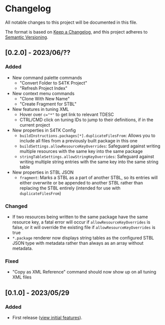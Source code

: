 # Changelog

All notable changes to this project will be documented in this file.

The format is based on [Keep a Changelog](https://keepachangelog.com/en/1.0.0/),
and this project adheres to [Semantic Versioning](https://semver.org/spec/v2.0.0.html).

## [0.2.0] - 2023/06/??
### Added
- New command palette commands
  - "Convert Folder to S4TK Project"
  - "Refresh Project Index"
- New context menu commands
  - "Clone With New Name"
  - "Create Fragment for STBL"
- New features in tuning XML
  - Hover over `c="*"` to get link to relevant TDESC
  - CTRL/CMD click on tuning IDs to jump to their definitions, if in the current project
- New properties in S4TK Config
  - `buildInstructions.packages[*].duplicateFilesFrom`: Allows you to include all files from a previously built package in this one
  - `buildSettings.allowResourceKeyOverrides`: Safeguard against writing multiple resources with the same key into the same package
  - `stringTableSettings.allowStringKeyOverrides`: Safeguard against writing multiple string entries with the same key into the same string table
- New properties in STBL JSON
  - `fragment`: Marks a STBL as a part of another STBL, so its entries will either overwrite or be appended to another STBL rather than replacing the STBL entirely (intended for use with `duplicateFilesFrom`)
### Changed
- If two resources being written to the same package have the same resource key, a fatal error will occur if `allowResourceKeyOverrides` is false, or it will override the existing file if `allowResourceKeyOverrides` is true
- `*.package` renderer now displays string tables as the configured STBL JSON type with metadata rather than always as an array without metadata.
### Fixed
- "Copy as XML Reference" command should now show up on all tuning XML files

## [0.1.0] - 2023/05/29
### Added
- First release ([view initial features](https://vscode.sims4toolkit.com/#/updates/0-1-0)).
